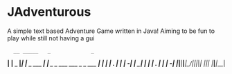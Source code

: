 # JAdventurous
A simple text based Adventure Game written in Java!
Aiming to be fun to play while still not having a gui
                                                       
      __ _____   _             _                       
   __|  |  _  |_| |_ _ ___ ___| |_ _ _ ___ ___ _ _ ___ 
  |  |  |     | . | | | -_|   |  _| | |  _| . | | |_ -|
  |_____|__|__|___|\_/|___|_|_|_| |___|_| |___|___|___|
  

